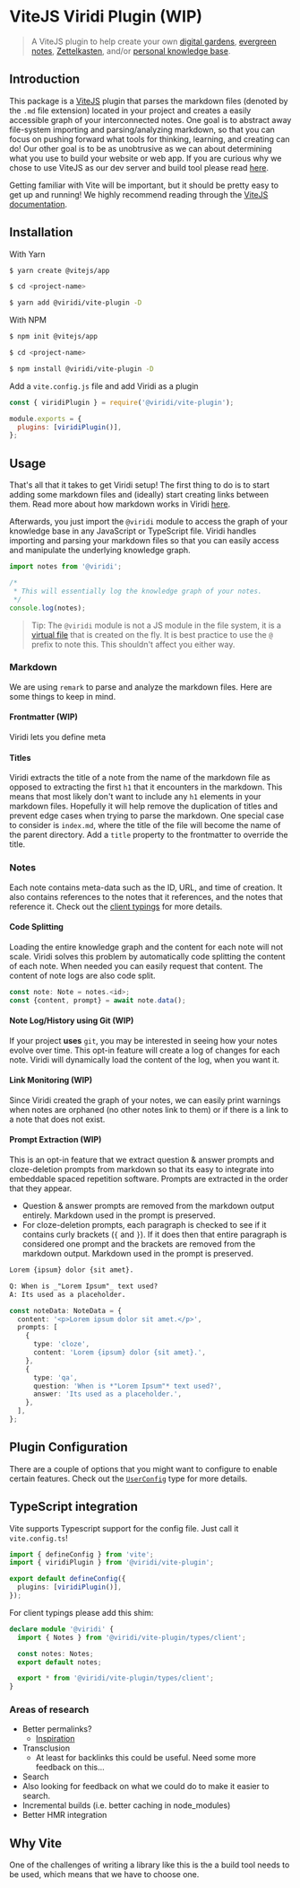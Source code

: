 # ViteJS Viridi Plugin (WIP)

> A ViteJS plugin to help create your own [digital gardens](https://maggieappleton.com/garden-history), [evergreen notes](https://notes.andymatuschak.org/Evergreen_notes), [Zettelkasten](http://luhmann.surge.sh/communicating-with-slip-boxes), and/or [personal knowledge base](https://en.wikipedia.org/wiki/Personal_knowledge_base).

## Introduction

This package is a [ViteJS](https://vitejs.dev/) plugin that parses the markdown files (denoted by the `.md` file extension) located in your project and creates a easily accessible graph of your interconnected notes. One goal is to abstract away file-system importing and parsing/analyzing markdown, so that you can focus on pushing forward what tools for thinking, learning, and creating can do! Our other goal is to be as unobtrusive as we can about determining what you use to build your website or web app. If you are curious why we chose to use ViteJS as our dev server and build tool please read [here](#why-vite).

Getting familiar with Vite will be important, but it should be pretty easy to get up and running! We highly recommend reading through the [ViteJS documentation](https://vitejs.dev/guide/).

## Installation

With Yarn

```bash
$ yarn create @vitejs/app

$ cd <project-name>

$ yarn add @viridi/vite-plugin -D
```

With NPM

```bash
$ npm init @vitejs/app

$ cd <project-name>

$ npm install @viridi/vite-plugin -D
```

Add a `vite.config.js` file and add Viridi as a plugin

```js
const { viridiPlugin } = require('@viridi/vite-plugin');

module.exports = {
  plugins: [viridiPlugin()],
};
```

## Usage

That's all that it takes to get Viridi setup! The first thing to do is to start adding some markdown files and (ideally) start creating links between them. Read more about how markdown works in Viridi [here](#markdown).

Afterwards, you just import the `@viridi` module to access the graph of your knowledge base in any JavaScript or TypeScript file. Viridi handles importing and parsing your markdown files so that you can easily access and manipulate the underlying knowledge graph.

```ts
import notes from '@viridi';

/*
 * This will essentially log the knowledge graph of your notes.
 */
console.log(notes);
```

> Tip: The `@viridi` module is not a JS module in the file system, it is a [virtual file](https://vitejs.dev/guide/api-plugin.html#importing-a-virtual-file) that is created on the fly. It is best practice to use the `@` prefix to note this. This shouldn't affect you either way.

### Markdown

We are using `remark` to parse and analyze the markdown files. Here are some things to keep in mind.

#### Frontmatter (WIP)

Viridi lets you define meta

#### Titles

Viridi extracts the title of a note from the name of the markdown file as opposed to extracting the first `h1` that it encounters in the markdown. This means that most likely don't want to include any `h1` elements in your markdown files. Hopefully it will help remove the duplication of titles and prevent edge cases when trying to parse the markdown. One special case to consider is `index.md`, where the title of the file will become the name of the parent directory. Add a `title` property to the frontmatter to override the title.

### Notes

Each note contains meta-data such as the ID, URL, and time of creation. It also contains references to the notes that it references, and the notes that reference it. Check out the [client typings](https://github.com/learning-toolbox/viridi/blob/main/packages/vite-plugin-viridi/types/client.d.ts) for more details.

#### Code Splitting

Loading the entire knowledge graph and the content for each note will not scale. Viridi solves this problem by automatically code splitting the content of each note. When needed you can easily request that content. The content of note logs are also code split.

```ts
const note: Note = notes.<id>;
const {content, prompt} = await note.data();
```

#### Note Log/History using Git (WIP)

If your project **uses** `git`, you may be interested in seeing how your notes evolve over time. This opt-in feature will create a log of changes for each note. Viridi will dynamically load the content of the log, when you want it.

#### Link Monitoring (WIP)

Since Viridi created the graph of your notes, we can easily print warnings when notes are orphaned (no other notes link to them) or if there is a link to a note that does not exist.

#### Prompt Extraction (WIP)

This is an opt-in feature that we extract question & answer prompts and cloze-deletion prompts from markdown so that its easy to integrate into embeddable spaced repetition software. Prompts are extracted in the order that they appear.

- Question & answer prompts are removed from the markdown output entirely. Markdown used in the prompt is preserved.
- For cloze-deletion prompts, each paragraph is checked to see if it contains curly brackets (`{` and `}`). If it does then that entire paragraph is considered one prompt and the brackets are removed from the markdown output. Markdown used in the prompt is preserved.

```md
Lorem {ipsum} dolor {sit amet}.

Q: When is _"Lorem Ipsum"_ text used?
A: Its used as a placeholder.
```

```ts
const noteData: NoteData = {
  content: '<p>Lorem ipsum dolor sit amet.</p>',
  prompts: [
    {
      type: 'cloze',
      content: 'Lorem {ipsum} dolor {sit amet}.',
    },
    {
      type: 'qa',
      question: 'When is *"Lorem Ipsum"* text used?',
      answer: 'Its used as a placeholder.',
    },
  ],
};
```

## Plugin Configuration

There are a couple of options that you might want to configure to enable certain features. Check out the [`UserConfig`](https://github.com/learning-toolbox/viridi/blob/main/packages/vite-plugin-viridi/src/index.ts#L2) type for more details.

## TypeScript integration

Vite supports Typescript support for the config file. Just call it `vite.config.ts`!

```ts
import { defineConfig } from 'vite';
import { viridiPlugin } from '@viridi/vite-plugin';

export default defineConfig({
  plugins: [viridiPlugin()],
});
```

For client typings please add this shim:

```ts
declare module '@viridi' {
  import { Notes } from '@viridi/vite-plugin/types/client';

  const notes: Notes;
  export default notes;

  export * from '@viridi/vite-plugin/types/client';
}
```

### Areas of research

- Better permalinks?
  - [Inspiration](https://twitter.com/jordwalke/status/1350385770234724353)
- Transclusion
  - At least for backlinks this could be useful. Need some more feedback on this...
- Search
- Also looking for feedback on what we could do to make it easier to search.
- Incremental builds (i.e. better caching in node_modules)
- Better HMR integration

## Why Vite

One of the challenges of writing a library like this is the a build tool needs to be used, which means that we have to choose one.
